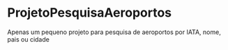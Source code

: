# ProjetoPesquisaAeroportos
Apenas um pequeno projeto para pesquisa de aeroportos por IATA, nome, pais ou cidade
